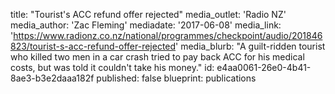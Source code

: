 title: "Tourist's ACC refund offer rejected"
media_outlet: 'Radio NZ'
media_author: 'Zac Fleming'
mediadate: '2017-06-08'
media_link: 'https://www.radionz.co.nz/national/programmes/checkpoint/audio/201846823/tourist-s-acc-refund-offer-rejected'
media_blurb: "A guilt-ridden tourist who killed two men in a car crash tried to pay back ACC for his medical costs, but was told it couldn't take his money."
id: e4aa0061-26e0-4b41-8ae3-b3e2daaa182f
published: false
blueprint: publications
